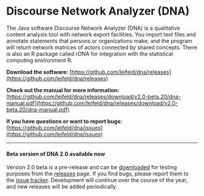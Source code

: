 Discourse Network Analyzer (DNA)
===

The Java software Discourse Network Analyzer (DNA) is a qualitative content analysis tool with network export facilities. You import text files and annotate statements that persons or organizations make, and the program will return network matrices of actors connected by shared concepts. There is also an R package called rDNA for integration with the statistical computing environment R.

__Download the software:__ [https://github.com/leifeld/dna/releases](https://github.com/leifeld/dna/releases)

__Check out the manual for more information:__ [https://github.com/leifeld/dna/releases/download/v2.0-beta.20/dna-manual.pdf](https://github.com/leifeld/dna/releases/download/v2.0-beta.20/dna-manual.pdf)

__If you have questions or want to report bugs:__ [https://github.com/leifeld/dna/issues](https://github.com/leifeld/dna/issues)

---

#### Beta version of DNA 2.0 available now
Version 2.0 beta is a pre-release and can be [downloaded](https://github.com/leifeld/dna/releases) for testing purposes from the [releases](https://github.com/leifeld/dna/releases) page. If you find bugs, please report them to the [issue tracker](https://github.com/leifeld/dna/issues). Development will continue over the course of the year, and new releases will be added periodically.
